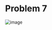 # Problem 7
![image](https://github.com/user-attachments/assets/115f7d47-fca4-43b3-ae93-23d592a5797a)
